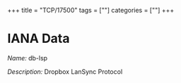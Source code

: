 +++
title = "TCP/17500"
tags = [""]
categories = [""]
+++

# IANA Data

_Name:_ db-lsp

_Description:_ Dropbox LanSync Protocol


